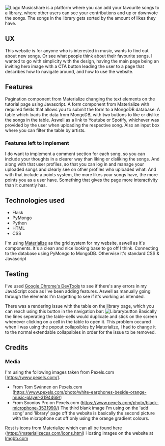 ![Logo](https://github.com/emilohlund-git/musicshare/blob/master/Musicshare.JPG)
Musicshare is a platform where you can add your favourite songs to a library, where other users can see your contributions and up or downvote the songs. The songs in the library gets sorted by the amount of likes they have. 

## UX ##
This website is for anyone who is interested in music, wants to find out about new songs. Or see what people think about their favourite songs. 
I wanted to go with simplicity with the design, having the main page being an inviting hero image with a CTA button leading the user to a page that describes how to navigate around, and how to use the website. 

## Features ##
Pagination component from Materialize changing the text elements on the tutorial page using Javascript.
A form component from Materialize with required fields that allows you to submit the form to a MongoDB database.
A table which loads the data from MongoDB, with two buttons to like or dislike the songs in the table. Aswell as a link to Youtube or Spotify, whichever was provided by the user when uploading the respective song.
Also an input box where you can filter the table by artists.

### Features left to implement ###
I do want to implement a comment section for each song, so you can include your thoughts in a clearer way than liking or disliking the songs.
And along with that user profiles, so that you can log in and manage your uploaded songs and clearly see on other profiles who uploaded what.
And with that include a points system, the more likes your songs have, the more points you as a user have.
Something that gives the page more interactivity than it currently has.

## Technologies used ##
- Flask
- PyMongo
- Python
- HTML
- CSS

I'm using [Materialize](https://materializecss.com/) as the grid system for my website, aswell as it's components. It's a clean and nice looking base to go off I think.
Connecting to the database using PyMongo to MongoDB.
Otherwise it's standard CSS & Javascript

## Testing ##
I've used [Google Chrome's DevTools](https://developers.google.com/web/tools/chrome-devtools) to see if there's any errors in my JavaScript code as I've been adding features. Aswell as manually going through the elements I'm targetting to see if it's working as intended. 

There was a rendering issue with the table on the library page, which you can reach using this button in the navigation bar:
![Librarybutton](https://github.com/emilohlund-git/musicshare/blob/master/Librarybutton.JPG)
Basically the lines seperating the table-cells would duplicate and stick on the screen whenever clicking on a cell in the table to open it. This problem occured when I was using the popout collapsibles by Materialize, I had to change it to the normal extendable collapsibles in order for the issue to be removed.

## Credits ##
### Media ###
I'm using the following images taken from Pexels.com [https://www.pexels.com/].
- From Tom Swinnen on Pexels.com (https://www.pexels.com/photo/white-earphones-beside-orange-music-player-3194469/)
- From Soonios Pro on Pexels.com (https://www.pexels.com/photo/black-microphone-3531990/)
The third blank image I'm using on the 'add song' and 'library' page off the website is basically the second picture with the microphone cut off only using the orange gradient colours.

Rest is icons from Materialize which can all be found here (https://materializecss.com/icons.html)
Hosting images on the website at [Imgbb.com](https://sv.imgbb.com/)

